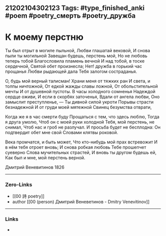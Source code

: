 21202104302123
Tags: #type_finished_anki #poem #poetry_смерть #poetry_дружба
---
# К моему перстню

Ты был отрыт в могиле пыльной,
Любви глашатай вековой,
И снова пыли ты могильной
Завещан будешь, перстень мой,
Но не любовь теперь тобой
Благословила пламень вечной
И над тобой, в тоске сердечной,
Святой обет произнесла;
Нет! дружба в горький час прощанья
Любви рыдающей дала
Тебя залогом состраданья.

О, будь мой верный талисман!
Храни меня от тяжких ран
И света, и толпы ничтожной,
От едкой жажды славы ложной,
От обольстительной мечты
И от душевной пустоты.
В часы холодного сомненья
Надеждой сердце оживи,
И если в скорбях заточенья,
Вдали от ангела любви,
Оно замыслит преступленье, —
Ты дивной силой укроти
Порывы страсти безнадежной
И от груди моей мятежной
Свинец безумства отврати,

Когда же я в час смерти буду
Прощаться с тем, что здесь люблю,
Тогда я друга умолю,
Чтоб он с моей руки холодной
Тебя, мой перстень, не снимал,
Чтоб нас и гроб не разлучал.
И просьба будет не бесплодна:
Он подтвердит обет мне свой
Словами клятвы роковой.

Века промчатся, и быть может,
Что кто-нибудь мой прах встревожит
И в нём тебя отроет вновь;
И снова робкая любовь
Тебе прошепчет суеверно
Слова мучительных страстей,
И вновь ты другом будешь ей,
Как был и мне, мой перстень верной.

Дмитрий Веневитинов 1826

---
### Zero-Links
- [[00 詩 poetry]]
- author [[00 (person) Дмитрий Веневетинов - Dmitry Venevitinov]]
---
### Links
-